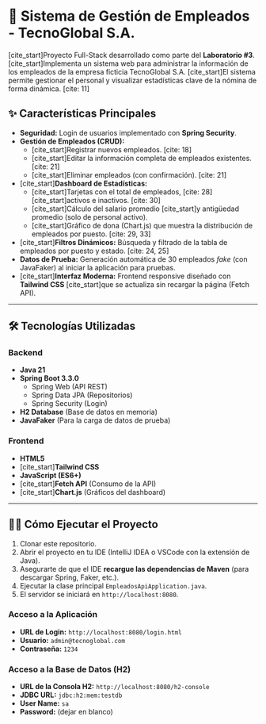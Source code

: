 # 🚀 Sistema de Gestión de Empleados - TecnoGlobal S.A.

[cite_start]Proyecto Full-Stack desarrollado como parte del **Laboratorio #3**. [cite_start]Implementa un sistema web para administrar la información de los empleados de la empresa ficticia TecnoGlobal S.A.  [cite_start]El sistema permite gestionar el personal y visualizar estadísticas clave de la nómina de forma dinámica. [cite: 11]

## ✨ Características Principales

* **Seguridad:** Login de usuarios implementado con **Spring Security**.
* **Gestión de Empleados (CRUD):**
    * [cite_start]Registrar nuevos empleados. [cite: 18]
    * [cite_start]Editar la información completa de empleados existentes. [cite: 21]
    * [cite_start]Eliminar empleados (con confirmación). [cite: 21]
* [cite_start]**Dashboard de Estadísticas:** 
    * [cite_start]Tarjetas con el total de empleados, [cite: 28] [cite_start]activos e inactivos. [cite: 30]
    * [cite_start]Cálculo del salario promedio  [cite_start]y antigüedad promedio (solo de personal activo). 
    * [cite_start]Gráfico de dona (Chart.js) que muestra la distribución de empleados por puesto. [cite: 29, 33]
* [cite_start]**Filtros Dinámicos:** Búsqueda y filtrado de la tabla de empleados por puesto y estado. [cite: 24, 25]
* **Datos de Prueba:** Generación automática de 30 empleados *fake* (con JavaFaker) al iniciar la aplicación para pruebas.
* [cite_start]**Interfaz Moderna:** Frontend responsive diseñado con **Tailwind CSS**  [cite_start]que se actualiza sin recargar la página (Fetch API). 

---

## 🛠️ Tecnologías Utilizadas

### Backend
* **Java 21**
* **Spring Boot 3.3.0**
    * Spring Web (API REST)
    * Spring Data JPA (Repositorios)
    * Spring Security (Login)
* **H2 Database** (Base de datos en memoria)
* **JavaFaker** (Para la carga de datos de prueba)

### Frontend
* **HTML5**
* [cite_start]**Tailwind CSS** 
* **JavaScript (ES6+)**
* [cite_start]**Fetch API** (Consumo de la API) 
* [cite_start]**Chart.js** (Gráficos del dashboard) 

---

## 🏃‍♂️ Cómo Ejecutar el Proyecto

1.  Clonar este repositorio.
2.  Abrir el proyecto en tu IDE (IntelliJ IDEA o VSCode con la extensión de Java).
3.  Asegurarte de que el IDE **recargue las dependencias de Maven** (para descargar Spring, Faker, etc.).
4.  Ejecutar la clase principal `EmpleadosApiApplication.java`.
5.  El servidor se iniciará en `http://localhost:8080`.

### Acceso a la Aplicación

* **URL de Login:** `http://localhost:8080/login.html`
* **Usuario:** `admin@tecnoglobal.com`
* **Contraseña:** `1234`

### Acceso a la Base de Datos (H2)

* **URL de la Consola H2:** `http://localhost:8080/h2-console`
* **JDBC URL:** `jdbc:h2:mem:testdb`
* **User Name:** `sa`
* **Password:** (dejar en blanco)
